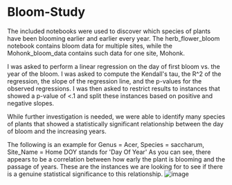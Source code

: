 # Bloom-Study

The included notebooks were used to discover which species of plants have been blooming earlier and earlier every year.
The herb_flower_bloom notebook contains bloom data for multiple sites, while the Mohonk_bloom_data contains such data for one site, Mohonk.

I was asked to perform a linear regression on the day of first bloom vs. the year of the bloom. 
I was asked to compute the Kendall's tau, the R^2 of the regression, the slope of the regression line, and the p-values for the observed regressions. 
I was then asked to restrict results to instances that showed a p-value of <.1 and split these instances based on positive and negative slopes.

While further investigation is needed, we were able to identify many species of plants that showed a statistically significant relationship between the day of bloom and the increasing years.

The following is an example for Genus = Acer, Species = saccharum, Site_Name = Home
DOY stands for 'Day Of Year'
As you can see, there appears to be a correlation between how early the plant is blooming and the passage of years. These are the instances we are looking for to see if there is a genuine statistical significance to this relationship.
![image](https://github.com/MillerAJ/Bloom-Study/assets/9644656/2174cb19-0822-4f01-b193-13e331ba7213)

